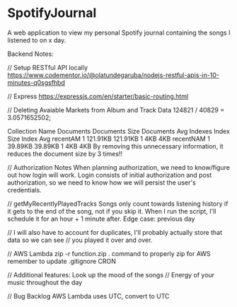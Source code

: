 # SpotifyJournal
 A web application to view my personal Spotify journal containing the songs I listened to on x day.


Backend Notes:

// Setup RESTful API locally
https://www.codementor.io/@olatundegaruba/nodejs-restful-apis-in-10-minutes-q0sgsfhbd

// Express
https://expressjs.com/en/starter/basic-routing.html

// Deleting Avaiable Markets from Album and Track Data
124821 / 40829 = 3.0571652502;

Collection Name	Documents	Documents Size	Documents Avg	Indexes	Index Size	Index Avg
recentAM        1	        121.91KB	    121.91KB	    1	    4KB	        4KB
recentNAM       1	        39.89KB	        39.89KB	        1	    4KB	        4KB
By removing this unnecessary information, it reduces the document size by 3 times!!

// Authorization Notes
When planning authorization, we need to know/figure out how login will work.
Login consists of initial authorization and post authorization, so we need to know
how we will persist the user's credentials.

// getMyRecentlyPlayedTracks
Songs only count towards listening history if it gets to the end of the song, not if you skip it.
When I run the script, I'll schedule it for an hour + 1 minute after.
Edge case: previous day

// I will also have to account for duplicates, I'll probably actually store that data so we can see
// you played it over and over.

// AWS Lambda
zip -r function.zip .
command to properly zip for AWS
remember to update .gitignore
CRON


// Additional features: Look up the mood of the songs 
// Energy of your music throughout the day

// Bug Backlog
AWS Lambda uses UTC, convert to UTC
